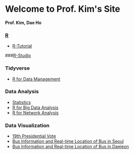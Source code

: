 # Welcome to Prof. Kim's Site

**Prof. Kim, Dae Ho**



### [R](./R)

- [R-Tutorial](./R/R-Tutorial)

###[R-Studio](./R/R-Studio)

### Tidyverse

- [R for Data Management](https://github.com/misdb/R/tree/master/R-for-Data-Management)

### Data Analysis

- [Statistics](https://kmis.gitbook.io/statistics/)
- [R for Big Data Analysis](https://github.com/misdb/R/tree/master/R-for-BigData-Analysis)
- [R for Network Analysis](https://github.com/misdb/R/tree/master/R-for-Network-Analysis)

### Data Visualization

- [19th Presidential Vote](https://github.com/misdb/R/tree/master/GGMAP_19th_Presidential_Vote)
- [Bus Information and Real-time Location of Bus in Seoul](https://github.com/misdb/R/tree/master/BusRoute_Seoul)
- [Bus Information and Real-time Location of Bus in Daejeon](https://github.com/misdb/R/tree/master/BusRoute_Daejeon)

